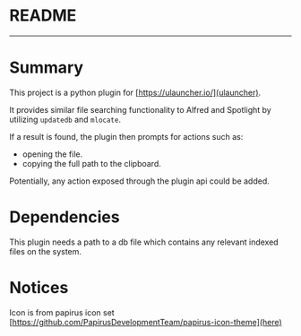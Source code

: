 # README
--------

# Summary

This project is a python plugin for [https://ulauncher.io/](ulauncher).

It provides similar file searching functionality to Alfred and Spotlight by utilizing `updatedb` and `mlocate`.

If a result is found, the plugin then prompts for actions such as:

   - opening the file.
   - copying the full path to the clipboard.

Potentially, any action exposed through the plugin api could be added. 

# Dependencies

This plugin needs a path to a db file which contains any relevant indexed files on the system. 

# Notices

Icon is from papirus icon set [https://github.com/PapirusDevelopmentTeam/papirus-icon-theme](here)

